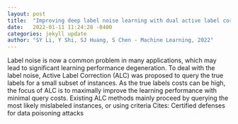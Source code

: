 ```yaml
---
layout: post
title:  "Improving deep label noise learning with dual active label correction"
date:   2022-01-11 11:24:28 -0400
categories: jekyll update
author: "SY Li, Y Shi, SJ Huang, S Chen - Machine Learning, 2022"
---
```

Label noise is now a common problem in many applications, which may lead to significant learning performance degeneration. To deal with the label noise, Active Label Correction (ALC) was proposed to query the true labels for a small subset of instances. As the true labels costs can be high, the focus of ALC is to maximally improve the learning performance with minimal query costs. Existing ALC methods mainly proceed by querying the most likely mislabeled instances, or using criteria Cites: Certified defenses for data poisoning attacks